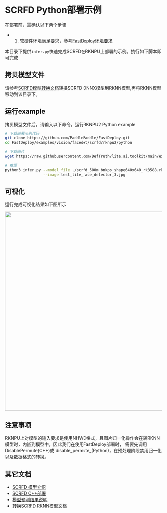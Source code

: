 # SCRFD Python部署示例

在部署前，需确认以下两个步骤

- 1. 软硬件环境满足要求，参考[FastDeploy环境要求](../../../../../../docs/cn/build_and_install/rknpu2.md)

本目录下提供`infer.py`快速完成SCRFD在RKNPU上部署的示例。执行如下脚本即可完成

## 拷贝模型文件
请参考[SCRFD模型转换文档](../README.md)转换SCRFD ONNX模型到RKNN模型,再将RKNN模型移动到该目录下。


## 运行example
拷贝模型文件后，请输入以下命令，运行RKNPU2 Python example
```bash
# 下载部署示例代码
git clone https://github.com/PaddlePaddle/FastDeploy.git
cd FastDeploy/examples/vision/facedet/scrfd/rknpu2/python

# 下载图片
wget https://raw.githubusercontent.com/DefTruth/lite.ai.toolkit/main/examples/lite/resources/test_lite_face_detector_3.jpg

# 推理
python3 infer.py --model_file ./scrfd_500m_bnkps_shape640x640_rk3588.rknn \
                 --image test_lite_face_detector_3.jpg
```

## 可视化
运行完成可视化结果如下图所示

<img width="640" src="https://user-images.githubusercontent.com/67993288/184301789-1981d065-208f-4a6b-857c-9a0f9a63e0b1.jpg">



## 注意事项
RKNPU上对模型的输入要求是使用NHWC格式，且图片归一化操作会在转RKNN模型时，内嵌到模型中，因此我们在使用FastDeploy部署时，
需要先调用DisablePermute(C++)或`disable_permute_(Python)，在预处理阶段禁用归一化以及数据格式的转换。

## 其它文档

- [SCRFD 模型介绍](../README.md)
- [SCRFD C++部署](../cpp/README.md)
- [模型预测结果说明](../../../../../../docs/api/vision_results/README.md)
- [转换SCRFD RKNN模型文档](../README.md)
